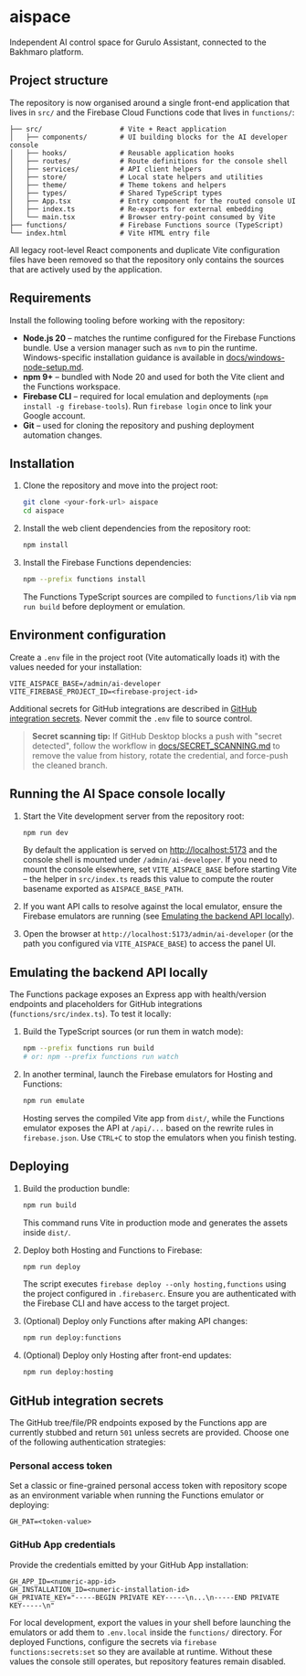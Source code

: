 # aispace
Independent AI control space for Gurulo Assistant, connected to the Bakhmaro platform.

## Project structure

The repository is now organised around a single front-end application that lives in `src/` and the Firebase Cloud Functions code that lives in `functions/`:

```
├── src/                   # Vite + React application
│   ├── components/        # UI building blocks for the AI developer console
│   ├── hooks/             # Reusable application hooks
│   ├── routes/            # Route definitions for the console shell
│   ├── services/          # API client helpers
│   ├── store/             # Local state helpers and utilities
│   ├── theme/             # Theme tokens and helpers
│   ├── types/             # Shared TypeScript types
│   ├── App.tsx            # Entry component for the routed console UI
│   ├── index.ts           # Re-exports for external embedding
│   └── main.tsx           # Browser entry-point consumed by Vite
├── functions/             # Firebase Functions source (TypeScript)
└── index.html             # Vite HTML entry file
```

All legacy root-level React components and duplicate Vite configuration files have been removed so that the repository only contains the sources that are actively used by the application.

## Requirements

Install the following tooling before working with the repository:

- **Node.js 20** – matches the runtime configured for the Firebase Functions bundle. Use a version manager such as `nvm` to pin the runtime. Windows-specific installation guidance is available in [docs/windows-node-setup.md](docs/windows-node-setup.md).
- **npm 9+** – bundled with Node 20 and used for both the Vite client and the Functions workspace.
- **Firebase CLI** – required for local emulation and deployments (`npm install -g firebase-tools`). Run `firebase login` once to link your Google account.
- **Git** – used for cloning the repository and pushing deployment automation changes.

## Installation

1. Clone the repository and move into the project root:

   ```bash
   git clone <your-fork-url> aispace
   cd aispace
   ```

2. Install the web client dependencies from the repository root:

   ```bash
   npm install
   ```

3. Install the Firebase Functions dependencies:

   ```bash
   npm --prefix functions install
   ```

   The Functions TypeScript sources are compiled to `functions/lib` via `npm run build` before deployment or emulation.

## Environment configuration

Create a `.env` file in the project root (Vite automatically loads it) with the values needed for your installation:

```
VITE_AISPACE_BASE=/admin/ai-developer
VITE_FIREBASE_PROJECT_ID=<firebase-project-id>
```

Additional secrets for GitHub integrations are described in [GitHub integration secrets](#github-integration-secrets). Never commit the `.env` file to source control.

> **Secret scanning tip:** If GitHub Desktop blocks a push with "secret detected",
> follow the workflow in [docs/SECRET_SCANNING.md](docs/SECRET_SCANNING.md) to
> remove the value from history, rotate the credential, and force-push the
> cleaned branch.

## Running the AI Space console locally

1. Start the Vite development server from the repository root:

   ```bash
   npm run dev
   ```

   By default the application is served on [http://localhost:5173](http://localhost:5173) and the console shell is mounted under `/admin/ai-developer`. If you need to mount the console elsewhere, set `VITE_AISPACE_BASE` before starting Vite – the helper in `src/index.ts` reads this value to compute the router basename exported as `AISPACE_BASE_PATH`.

2. If you want API calls to resolve against the local emulator, ensure the Firebase emulators are running (see [Emulating the backend API locally](#emulating-the-backend-api-locally)).

3. Open the browser at `http://localhost:5173/admin/ai-developer` (or the path you configured via `VITE_AISPACE_BASE`) to access the panel UI.

## Emulating the backend API locally

The Functions package exposes an Express app with health/version endpoints and placeholders for GitHub integrations (`functions/src/index.ts`). To test it locally:

1. Build the TypeScript sources (or run them in watch mode):

   ```bash
   npm --prefix functions run build
   # or: npm --prefix functions run watch
   ```

2. In another terminal, launch the Firebase emulators for Hosting and Functions:

   ```bash
   npm run emulate
   ```

   Hosting serves the compiled Vite app from `dist/`, while the Functions emulator exposes the API at `/api/...` based on the rewrite rules in `firebase.json`. Use `CTRL+C` to stop the emulators when you finish testing.

## Deploying

1. Build the production bundle:

   ```bash
   npm run build
   ```

   This command runs Vite in production mode and generates the assets inside `dist/`.

2. Deploy both Hosting and Functions to Firebase:

   ```bash
   npm run deploy
   ```

   The script executes `firebase deploy --only hosting,functions` using the project configured in `.firebaserc`. Ensure you are authenticated with the Firebase CLI and have access to the target project.

3. (Optional) Deploy only Functions after making API changes:

   ```bash
   npm run deploy:functions
   ```

4. (Optional) Deploy only Hosting after front-end updates:

   ```bash
   npm run deploy:hosting
   ```

## GitHub integration secrets

The GitHub tree/file/PR endpoints exposed by the Functions app are currently stubbed and return `501` unless secrets are provided. Choose one of the following authentication strategies:

### Personal access token

Set a classic or fine-grained personal access token with repository scope as an environment variable when running the Functions emulator or deploying:

```
GH_PAT=<token-value>
```

### GitHub App credentials

Provide the credentials emitted by your GitHub App installation:

```
GH_APP_ID=<numeric-app-id>
GH_INSTALLATION_ID=<numeric-installation-id>
GH_PRIVATE_KEY="-----BEGIN PRIVATE KEY-----\n...\n-----END PRIVATE KEY-----\n"
```

For local development, export the values in your shell before launching the emulators or add them to `.env.local` inside the `functions/` directory. For deployed Functions, configure the secrets via `firebase functions:secrets:set` so they are available at runtime. Without these values the console still operates, but repository features remain disabled.
